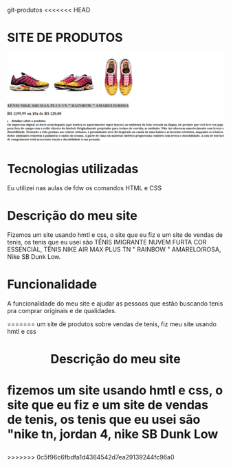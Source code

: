  git-produtos
<<<<<<< HEAD

# SITE DE PRODUTOS

![tela de inicio](imagem/print.png)

# Tecnologias utilizadas
Eu utilizei nas aulas de fdw os comandos HTML e CSS

# Descrição do meu site
 Fizemos um site usando hmtl e css, o site que eu fiz e um site de vendas de tenis, os tenis que eu usei são TÊNIS IMIGRANTE NUVEM FURTA COR ESSENCIAL, TÊNIS NIKE AIR MAX PLUS TN " RAINBOW " AMARELO/ROSA, Nike SB Dunk Low. 

 # Funcionalidade 
 A funcionalidade do meu site e ajudar as pessoas que estão  buscando tenis pra comprar originais e de qualidades. 





























=======
 um site de produtos sobre vendas de tenis, fiz meu site usando hmtl e css 
 <h1 align="center"> Descrição do meu site</h1>
 <h1><p>fizemos um site usando hmtl e css, o site que eu fiz e um site de vendas de tenis, os tenis que eu usei são "nike tn, jordan 4, nike SB Dunk Low  </p></h1>
>>>>>>> 0c5f96c6fbdfa1d4364542d7ea29139244fc96a0
